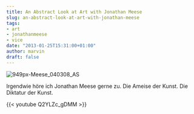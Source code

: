 ```yaml
---
title: An Abstract Look at Art with Jonathan Meese
slug: an-abstract-look-at-art-with-jonathan-meese
tags:
- art
- jonathanmeese
- vice
date: "2013-01-25T15:31:00+01:00"
author: marvin
draft: false
---
```

![949px-Meese_040308_AS](/images/949px-Meese_040308_AS.jpg)

Irgendwie höre ich Jonathan Meese gerne zu. Die Ameise der Kunst. Die
Diktatur der Kunst.

{{< youtube Q2YLZc_gDMM >}}
